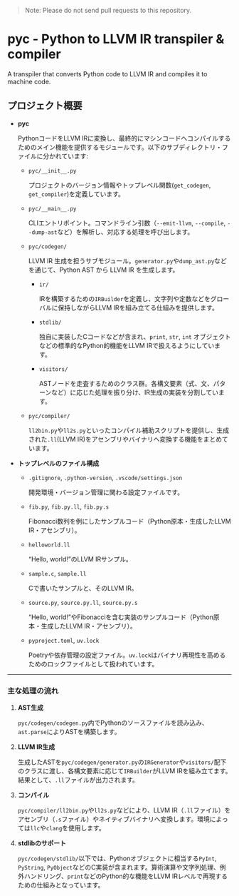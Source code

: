 > Note: Please do not send pull requests to this repository.


# pyc - Python to LLVM IR transpiler & compiler

A transpiler that converts Python code to LLVM IR and compiles it to machine code.

## プロジェクト概要

- **pyc**

  PythonコードをLLVM IRに変換し、最終的にマシンコードへコンパイルするためのメイン機能を提供するモジュールです。以下のサブディレクトリ・ファイルに分かれています:

  - `pyc/__init__.py`

    プロジェクトのバージョン情報やトップレベル関数(`get_codegen`, `get_compiler`)を定義しています。

  - `pyc/__main__.py`

    CLIエントリポイント。コマンドライン引数（`--emit-llvm`, `--compile`, `--dump-ast`など）を解析し、対応する処理を呼び出します。

  - `pyc/codegen/`

    LLVM IR 生成を担うサブモジュール。`generator.py`や`dump_ast.py`などを通じて、Python AST から LLVM IR を生成します。

    - `ir/`

      IRを構築するための`IRBuilder`を定義し、文字列や定数などをグローバルに保持しながらLLVM IRを組み立てる仕組みを提供します。

    - `stdlib/`

      独自に実装したCコードなどが含まれ、`print`, `str`, `int` オブジェクトなどの標準的なPython的機能をLLVM IRで扱えるようにしています。

    - `visitors/`

      ASTノードを走査するためのクラス群。各構文要素（式、文、パターンなど）に応じた処理を振り分け、IR生成の実装を分割しています。

  - `pyc/compiler/`

    `ll2bin.py`や`ll2s.py`といったコンパイル補助スクリプトを提供し、生成された`.ll`(LLVM IR)をアセンブリやバイナリへ変換する機能をまとめています。

- **トップレベルのファイル構成**

  - `.gitignore`, `.python-version`, `.vscode/settings.json`

    開発環境・バージョン管理に関わる設定ファイルです。

  - `fib.py`, `fib.py.ll`, `fib.py.s`

    Fibonacci数列を例にしたサンプルコード（Python原本・生成したLLVM IR・アセンブリ）。

  - `helloworld.ll`

    “Hello, world!”のLLVM IRサンプル。

  - `sample.c`, `sample.ll`

    Cで書いたサンプルと、そのLLVM IR。

  - `source.py`, `source.py.ll`, `source.py.s`

    “Hello, world!”やFibonacciを含む実装のサンプルコード（Python原本・生成したLLVM IR・アセンブリ）。

  - `pyproject.toml`, `uv.lock`

    Poetryや依存管理の設定ファイル。`uv.lock`はバイナリ再現性を高めるためのロックファイルとして扱われています。

---

### 主な処理の流れ

1. **AST生成**

   `pyc/codegen/codegen.py`内でPythonのソースファイルを読み込み、`ast.parse`によりASTを構築します。

2. **LLVM IR生成**

   生成したASTを`pyc/codegen/generator.py`の`IRGenerator`や`visitors/`配下のクラスに渡し、各構文要素に応じて`IRBuilder`がLLVM IRを組み立てます。  
   結果として、`.ll`ファイルが出力されます。

3. **コンパイル**

   `pyc/compiler/ll2bin.py`や`ll2s.py`などにより、LLVM IR（`.ll`ファイル）をアセンブリ（`.s`ファイル）やネイティブバイナリへ変換します。環境によっては`llc`や`clang`を使用します。

4. **stdlibのサポート**

   `pyc/codegen/stdlib/`以下では、Pythonオブジェクトに相当する`PyInt`, `PyString`, `PyObject`などのC実装が含まれます。算術演算や文字列処理、例外ハンドリング、`print`などのPython的な機能をLLVM IRレベルで再現するための仕組みとなっています。
